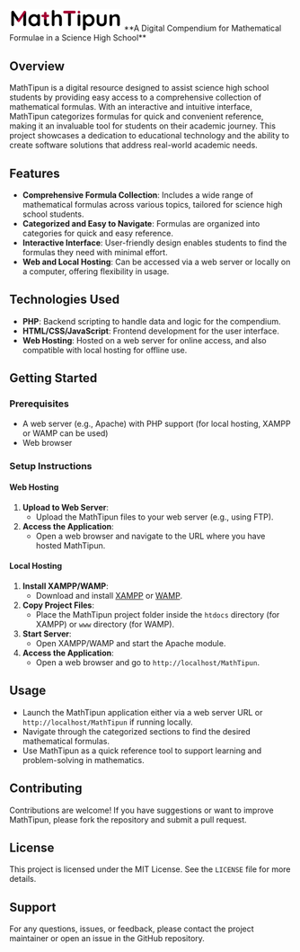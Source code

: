 <img src="https://github.com/RobsRoby/mathtipun/blob/main/assets/img/MATHTIPUN.png" alt="logo" width="200">
**A Digital Compendium for Mathematical Formulae in a Science High School**

## Overview
MathTipun is a digital resource designed to assist science high school students by providing easy access to a comprehensive collection of mathematical formulas. With an interactive and intuitive interface, MathTipun categorizes formulas for quick and convenient reference, making it an invaluable tool for students on their academic journey. This project showcases a dedication to educational technology and the ability to create software solutions that address real-world academic needs.

## Features
- **Comprehensive Formula Collection**: Includes a wide range of mathematical formulas across various topics, tailored for science high school students.
- **Categorized and Easy to Navigate**: Formulas are organized into categories for quick and easy reference.
- **Interactive Interface**: User-friendly design enables students to find the formulas they need with minimal effort.
- **Web and Local Hosting**: Can be accessed via a web server or locally on a computer, offering flexibility in usage.

## Technologies Used
- **PHP**: Backend scripting to handle data and logic for the compendium.
- **HTML/CSS/JavaScript**: Frontend development for the user interface.
- **Web Hosting**: Hosted on a web server for online access, and also compatible with local hosting for offline use.

## Getting Started

### Prerequisites
- A web server (e.g., Apache) with PHP support (for local hosting, XAMPP or WAMP can be used)
- Web browser

### Setup Instructions

#### Web Hosting
1. **Upload to Web Server**:
   - Upload the MathTipun files to your web server (e.g., using FTP).
2. **Access the Application**:
   - Open a web browser and navigate to the URL where you have hosted MathTipun.

#### Local Hosting
1. **Install XAMPP/WAMP**:
   - Download and install [XAMPP](https://www.apachefriends.org/index.html) or [WAMP](http://www.wampserver.com/).
2. **Copy Project Files**:
   - Place the MathTipun project folder inside the `htdocs` directory (for XAMPP) or `www` directory (for WAMP).
3. **Start Server**:
   - Open XAMPP/WAMP and start the Apache module.
4. **Access the Application**:
   - Open a web browser and go to `http://localhost/MathTipun`.

## Usage
- Launch the MathTipun application either via a web server URL or `http://localhost/MathTipun` if running locally.
- Navigate through the categorized sections to find the desired mathematical formulas.
- Use MathTipun as a quick reference tool to support learning and problem-solving in mathematics.

## Contributing
Contributions are welcome! If you have suggestions or want to improve MathTipun, please fork the repository and submit a pull request.

## License
This project is licensed under the MIT License. See the `LICENSE` file for more details.

## Support
For any questions, issues, or feedback, please contact the project maintainer or open an issue in the GitHub repository.
